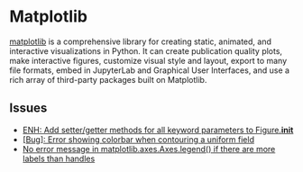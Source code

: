 # Matplotlib

[matplotlib](https://github.com/matplotlib/matplotlib) is a comprehensive library for creating static, animated, and interactive visualizations in Python. 
It can create publication quality plots, make interactive figures, customize visual style and layout, export to many file formats, 
embed in JupyterLab and Graphical User Interfaces, and use a rich array of third-party packages built on Matplotlib.

## Issues

- [ENH: Add setter/getter methods for all keyword parameters to Figure.__init__](https://github.com/matplotlib/matplotlib/issues/24617)
- [[Bug]: Error showing colorbar when contouring a uniform field](https://github.com/matplotlib/matplotlib/issues/23817)  
- [No error message in matplotlib.axes.Axes.legend() if there are more labels than handles](https://github.com/matplotlib/matplotlib/issues/24050)
